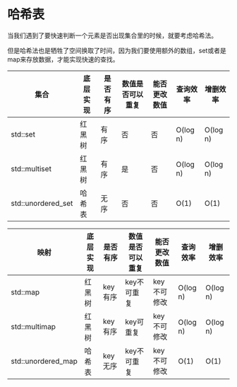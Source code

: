 # 哈希表

当我们遇到了要快速判断一个元素是否出现集合里的时候，就要考虑哈希法。

但是哈希法也是牺牲了空间换取了时间，因为我们要使用额外的数组，set或者是map来存放数据，才能实现快速的查找。

| 集合 | 底层实现 | 是否有序 | 数值是否可以重复 | 能否更改数值 | 查询效率 | 增删效率 |
|---| --- | --- | --- | ---|---|---|
|std::set|红黑树|有序|否|否|O(log n) | O(log n)|
|std::multiset| 红黑树|有序|是|否|O(log n)|O(log n)|
|std::unordered_set|哈希表|无序|否|否|O(1)|O(1)|

| 映射 | 底层实现 | 是否有序 | 数值是否可以重复 | 能否更改数值 | 查询效率 | 增删效率 |
|---| --- | --- | --- | ---|---|---|
|std::map|红黑树|key有序|key不可重复|key不可修改|O(log n) | O(log n)|
|std::multimap| 红黑树|key有序|key可重复|key不可修改|O(log n)|O(log n)|
|std::unordered_map|哈希表|key无序|key不可重复|key不可修改|O(1)|O(1)|